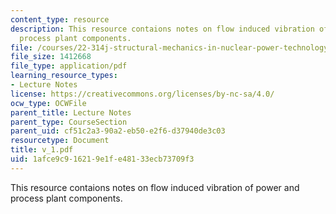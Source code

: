 ```yaml
---
content_type: resource
description: This resource contaions notes on flow induced vibration of power and
  process plant components.
file: /courses/22-314j-structural-mechanics-in-nuclear-power-technology-fall-2006/1afce9c916219e1fe48133ecb73709f3_v_1.pdf
file_size: 1412668
file_type: application/pdf
learning_resource_types:
- Lecture Notes
license: https://creativecommons.org/licenses/by-nc-sa/4.0/
ocw_type: OCWFile
parent_title: Lecture Notes
parent_type: CourseSection
parent_uid: cf51c2a3-90a2-eb50-e2f6-d37940de3c03
resourcetype: Document
title: v_1.pdf
uid: 1afce9c9-1621-9e1f-e481-33ecb73709f3
---
```

This resource contaions notes on flow induced vibration of power and process plant components.
